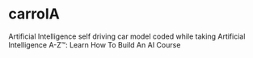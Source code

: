# carroIA
Artificial Intelligence self driving car model coded while taking Artificial Intelligence A-Z™: Learn How To Build An AI Course
